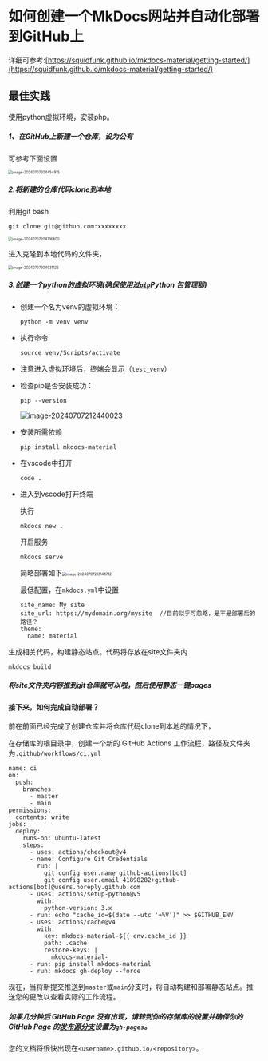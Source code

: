 # 如何创建一个**MkDocs**网站并自动化部署到GitHub上

详细可参考:[https://squidfunk.github.io/mkdocs-material/getting-started/](https://squidfunk.github.io/mkdocs-material/getting-started/)

## 最佳实践

使用python虚拟环境，安装php。

##### 1、在GitHub上新建一个仓库，设为公有

可参考下面设置

<img src="C:\Users\ASUS\AppData\Roaming\Typora\typora-user-images\image-20240707204454915.png" alt="image-20240707204454915" style="zoom:50%;" />

##### 2.将新建的仓库代码clone到本地

利用git bash

`git clone git@github.com:xxxxxxxx`

<img src="C:\Users\ASUS\AppData\Roaming\Typora\typora-user-images\image-20240707204716800.png" alt="image-20240707204716800" style="zoom:50%;" />

进入克隆到本地代码的文件夹，

<img src="C:\Users\ASUS\AppData\Roaming\Typora\typora-user-images\image-20240707204931122.png" alt="image-20240707204931122" style="zoom:50%;" />

##### 3.创建一个python的虚拟环境(确保使用过[`pip`](https://squidfunk.github.io/mkdocs-material/getting-started/#with-pip)Python 包管理器)

- 创建一个名为venv的虚拟环境：

  ```
  python -m venv venv
  ```

  

- 执行命令

  ```
  source venv/Scripts/activate
  ```

  

- 注意进入虚拟环境后，终端会显示（`test_venv`）

- 检查pip是否安装成功：

  ```
  pip --version
  ```

  ![image-20240707212440023](C:\Users\ASUS\AppData\Roaming\Typora\typora-user-images\image-20240707212440023.png)

- 安装所需依赖

  ```
  pip install mkdocs-material
  ```

- 在vscode中打开

  ```
  code .
  ```

- 进入到vscode打开终端

  执行

  ```
  mkdocs new .
  ```

  开启服务

  ```
  mkdocs serve
  ```

  简略部署如下<img src="C:\Users\ASUS\AppData\Roaming\Typora\typora-user-images\image-20240707213148712.png" alt="image-20240707213148712" style="zoom:50%;" />

  最低配置，在`mkdocs.yml`中设置

  ```
  site_name: My site
  site_url: https://mydomain.org/mysite  //目前似乎可忽略，是不是部署后的路径？
  theme:
    name: material
  ```

  

生成相关代码，构建静态站点。代码将存放在site文件夹内	

```
mkdocs build
```



##### 将site文件夹内容推到git仓库就可以啦，然后使用静态一键pages

#### 接下来，如何完成自动部署？

前在前面已经完成了创建仓库并将仓库代码clone到本地的情况下，

在存储库的根目录中，创建一个新的 GitHub Actions 工作流程，路径及文件夹为`.github/workflows/ci.yml`

```
name: ci 
on:
  push:
    branches:
      - master 
      - main
permissions:
  contents: write
jobs:
  deploy:
    runs-on: ubuntu-latest
    steps:
      - uses: actions/checkout@v4
      - name: Configure Git Credentials
        run: |
          git config user.name github-actions[bot]
          git config user.email 41898282+github-actions[bot]@users.noreply.github.com
      - uses: actions/setup-python@v5
        with:
          python-version: 3.x
      - run: echo "cache_id=$(date --utc '+%V')" >> $GITHUB_ENV 
      - uses: actions/cache@v4
        with:
          key: mkdocs-material-${{ env.cache_id }}
          path: .cache
          restore-keys: |
            mkdocs-material-
      - run: pip install mkdocs-material 
      - run: mkdocs gh-deploy --force
```

现在，当将新提交推送到`master`或`main`分支时，将自动构建和部署静态站点。推送您的更改以查看实际的工作流程。

##### 如果几分钟后 GitHub Page 没有出现，请转到你的存储库的设置并确保你的 GitHub Page 的[发布源分支](https://docs.github.com/en/pages/getting-started-with-github-pages/configuring-a-publishing-source-for-your-github-pages-site)设置为`gh-pages`。

您的文档将很快出现在`<username>.github.io/<repository>`。